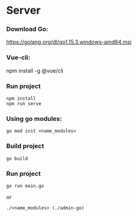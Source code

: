# Server

### Download Go:
https://golang.org/dl/go1.15.3.windows-amd64.msi

### Vue-cli:
npm install -g @vue/cli

### Run project
```
npm install
npm run serve
```

### Using go modules:
```
go mod init <name_modules>
```

### Build project
```
go build
```

### Run project
```
go run main.go
```
or
```
./<name_modules> (./admin-go)
```
